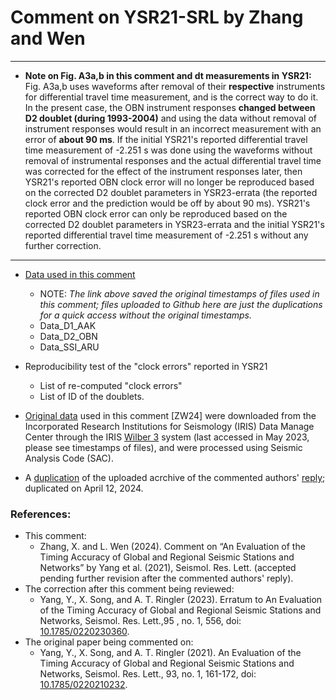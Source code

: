 # Comment on YSR21-SRL by Zhang and Wen
---
* __Note on Fig. A3a,b in this comment and dt measurements in YSR21:__
    Fig. A3a,b uses waveforms after removal of their __respective__ instruments for differential travel time measurement, and is the correct way to do it. In the present case, the OBN instrument responses __changed between D2 doublet (during 1993-2004)__ and using the data without removal of instrument responses would result in an incorrect measurement with an error of __about 90 ms__. If the initial YSR21's reported differential travel time measurement of -2.251 s was done using the waveforms without removal of instrumental responses and the actual differential travel time was corrected for the effect of the instrument responses later, then YSR21's reported OBN clock error will no longer be reproduced based on the corrected D2 doublet parameters in YSR23-errata (the reported clock error and the prediction would be off by about 90 ms). YSR21's reported OBN clock error can only be reproduced based on the corrected D2 doublet parameters in YSR23-errata and the initial YSR21's reported differential travel time measurement of -2.251 s without any further correction.

---
- [Data used in this comment](https://drive.google.com/file/d/1sp0piloKrSyO5Pwp5ytfGKvIjlbgTKHx/view?usp=drive_link)
    - NOTE: _The link above saved the original timestamps of files used in this comment; files uploaded to Github here are just the duplications for a quick access without the original timestamps._ 
  - Data_D1_AAK
  - Data_D2_OBN
  - Data_SSI_ARU

- Reproducibility test of the "clock errors" reported in YSR21
  - List of re-computed "clock errors"
  - List of ID of the doublets.

- [Original data](https://drive.google.com/drive/folders/1Z9Y1KwOJ1nUYWizEzCIUrgwJ6zx2vmSA?usp=drive_link) used in this comment [ZW24] were downloaded from the Incorporated Research Institutions for Seismology (IRIS) Data Manage Center through the IRIS [Wilber 3](https://ds.iris.edu/wilber3/) system (last accessed in May 2023, please see timestamps of files), and were processed using Seismic Analysis Code (SAC).

- A [duplication](https://drive.google.com/drive/folders/1dt7Q7btSLQpwpgN-LHVPR6j9Rkt_QtnT?usp=drive_link) of the uploaded acrchive of the commented authors' [reply](https://github.com/yiyanguiuc/Data-used-in-Reply-to-Zhang-and-Wen); duplicated on April 12, 2024.



### References:
- This comment:
  - Zhang, X. and L. Wen (2024). Comment on “An Evaluation of the Timing Accuracy of Global and Regional Seismic Stations and Networks” by Yang et al. (2021), Seismol. Res. Lett. (accepted pending further revision after the commented authors' reply).
- The correction after this comment being reviewed:
  - Yang, Y., X. Song, and A. T. Ringler (2023). Erratum to An Evaluation of the Timing Accuracy of Global and Regional Seismic Stations and Networks, Seismol. Res. Lett.,95 , no. 1, 556, doi: [10.1785/0220230360](https://doi.org/10.1785/0220230360).
- The original paper being commented on:
  - Yang, Y., X. Song, and A. T. Ringler (2021). An Evaluation of the Timing Accuracy of Global and Regional Seismic Stations and Networks, Seismol. Res. Lett., 93, no. 1, 161-172, doi: [10.1785/0220210232](https://doi.org/10.1785/0220210232).

